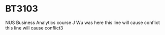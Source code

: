 # BT3103

NUS Business Analytics course
J Wu was here
this  line  will  cause conflict
this  line  will  cause conflict3
